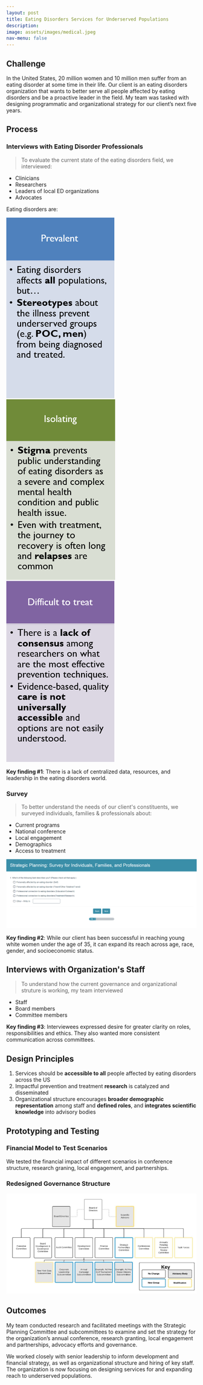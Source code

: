 ```yaml
---
layout: post
title: Eating Disorders Services for Underserved Populations
description: 
image: assets/images/medical.jpeg
nav-menu: false
---
```


## Challenge

In the United States, 20 million women and 10 million men suffer from an eating disorder at some time in their life. Our client is an eating disorders organization that wants to better serve all people affected by eating disorders and be a proactive leader in the field. My team was tasked with designing programmatic and organizational strategy for our client’s next five years.  

## Process

### Interviews with Eating Disorder Professionals
> To evaluate the current state of the eating disorders field, we interviewed:
- Clinicians
- Researchers
- Leaders of local ED organizations
- Advocates


Eating disorders are: 

<img src="assets/images/EDtriad1.PNG">
<img src="assets/images/EDtriad2.PNG">
<img src="assets/images/EDtriad3.PNG">

**Key finding #1**: There is a lack of centralized data, resources, and leadership in the eating disorders world.

### Survey 
> To better understand the needs of our client's constituents, we surveyed individuals, families & professionals about:
- Current programs 
- National conference
- Local engagement
- Demographics
- Access to treatment

<img src="assets/images/EDsurvey1.png" style="width: 800px;"/>

**Key finding #2**: While our client has been successful in reaching young white women under the age of 35, it can expand its reach across age, race, gender, and socioeconomic status.

## Interviews with Organization's Staff

>To understand how the current governance and organizational struture is working, my team interviewed 
- Staff
- Board members
- Committee members

**Key finding #3**: Interviewees expressed desire for greater clarity on roles, responsibilities and ethics. They also wanted more consistent communication across committees.


## Design Principles
1.	Services should be **accessible to all** people affected by eating disorders across the US
2.	Impactful prevention and treatment **research** is catalyzed and disseminated
3.  Organizational structure encourages **broader demographic representation** among staff and **defined roles**, and **integrates scientific knowledge** into advisory bodies


## Prototyping and Testing

### Financial Model to Test Scenarios
We tested the financial impact of different scenarios in conference structure, research graning, local engagement, and partnerships.

### Redesigned Governance Structure
<img src="assets/images/Governance.png" style="width: 800px;"/>

## Outcomes
My team conducted research and facilitated meetings with the Strategic Planning Committee and subcommittees to examine and set the strategy for the organization’s annual conference, research granting, local engagement and partnerships, advocacy efforts and governance. 

We worked closely with senior leadership to inform development and financial strategy, as well as organizational structure and hiring of key staff. The organization is now focusing on designing services for and expanding reach to underserved populations.
